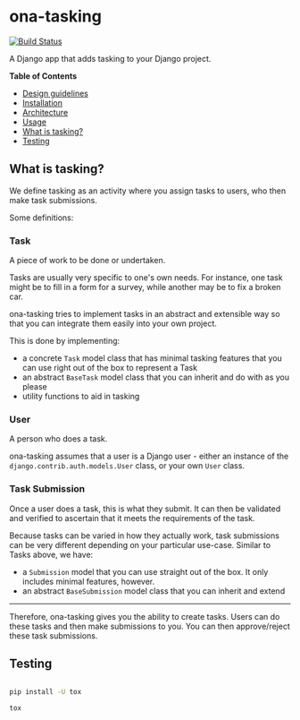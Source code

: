 # ona-tasking

[![Build Status](https://travis-ci.org/onaio/tasking.svg?branch=master)](https://travis-ci.org/onaio/tasking)

A Django app that adds tasking to your Django project.

**Table of Contents**

* [Design guidelines](https://github.com/onaio/tasking/blob/master/docs/design.md)
* [Installation](https://github.com/onaio/tasking/blob/master/docs/installation.md)
* [Architecture](https://github.com/onaio/tasking/blob/master/docs/architecture.md)
* [Usage](https://github.com/onaio/tasking/blob/master/docs/usage.md)
* [What is tasking?](https://github.com/onaio/tasking#what-is-tasking)
* [Testing](https://github.com/onaio/tasking#testing)

## What is tasking?

We define tasking as an activity where you assign tasks to users, who then make task submissions.

Some definitions:

### Task

A piece of work to be done or undertaken.

Tasks are usually very specific to one's own needs.  For instance, one task might be to fill in a form for a survey, while another may be to fix a broken car.

ona-tasking tries to implement tasks in an abstract and extensible way so that you can integrate them easily into your own project.

This is done by implementing:

* a concrete `Task` model class that has minimal tasking features that you can use right out of the box to represent a Task
* an abstract `BaseTask` model class that you can inherit and do with as you please
* utility functions to aid in tasking

### User

A person who does a task.

ona-tasking assumes that a user is a Django user - either an instance of the `django.contrib.auth.models.User` class, or your own `User` class.

### Task Submission

Once a user does a task, this is what they submit.  It can then be validated and verified to ascertain that it meets the requirements of the task.

Because tasks can be varied in how they actually work, task submissions can be very different depending on your particular use-case.  Similar to Tasks above, we have:

* a `Submission` model that you can use straight out of the box.  It only includes minimal features, however.
* an abstract `BaseSubmission` model class that you can inherit and extend

---

Therefore, ona-tasking gives you the ability to create tasks.  Users can do these tasks and then make submissions to you.  You can then approve/reject these task submissions.

## Testing

```sh

pip install -U tox

tox

```
